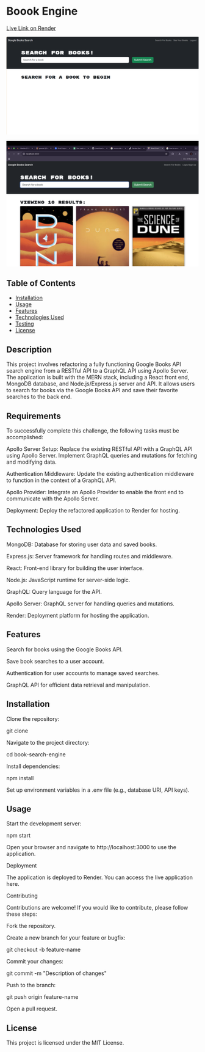# Boook Engine

<a href= 'https://book-engine-2huz.onrender.com/'> Live Link on Render </a>

![Home Page ](./Assets/photos/bookSearchHomepage.png)

![](./Assets/photos/dune.png)

## Table of Contents

- [Installation](#installation)
- [Usage](#usage)
- [Features](#features)
- [Technologies Used](#technologies-used)
- [Testing](#testing)
- [License](#license)

## Description

This project involves refactoring a fully functioning Google Books API search engine from a RESTful API to a GraphQL API using Apollo Server. The application is built with the MERN stack, including a React front end, MongoDB database, and Node.js/Express.js server and API. It allows users to search for books via the Google Books API and save their favorite searches to the back end.

## Requirements

To successfully complete this challenge, the following tasks must be accomplished:

Apollo Server Setup: Replace the existing RESTful API with a GraphQL API using Apollo Server. Implement GraphQL queries and mutations for fetching and modifying data.

Authentication Middleware: Update the existing authentication middleware to function in the context of a GraphQL API.

Apollo Provider: Integrate an Apollo Provider to enable the front end to communicate with the Apollo Server.

Deployment: Deploy the refactored application to Render for hosting.

## Technologies Used

MongoDB: Database for storing user data and saved books.

Express.js: Server framework for handling routes and middleware.

React: Front-end library for building the user interface.

Node.js: JavaScript runtime for server-side logic.

GraphQL: Query language for the API.

Apollo Server: GraphQL server for handling queries and mutations.

Render: Deployment platform for hosting the application.

## Features

Search for books using the Google Books API.

Save book searches to a user account.

Authentication for user accounts to manage saved searches.

GraphQL API for efficient data retrieval and manipulation.

## Installation

Clone the repository:

git clone <repository-url>

Navigate to the project directory:

cd book-search-engine

Install dependencies:

npm install

Set up environment variables in a .env file (e.g., database URI, API keys).

## Usage

Start the development server:

npm start

Open your browser and navigate to http://localhost:3000 to use the application.

Deployment

The application is deployed to Render. You can access the live application here.

Contributing

Contributions are welcome! If you would like to contribute, please follow these steps:

Fork the repository.

Create a new branch for your feature or bugfix:

git checkout -b feature-name

Commit your changes:

git commit -m "Description of changes"

Push to the branch:

git push origin feature-name

Open a pull request.

## License

This project is licensed under the MIT License.



